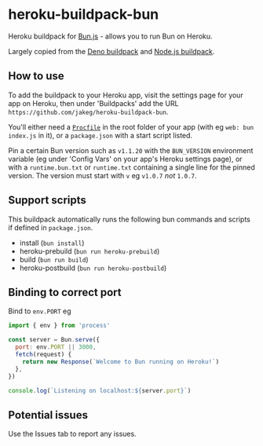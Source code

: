 # heroku-buildpack-bun

Heroku buildpack for [Bun.js](https://bun.sh/) - allows you to run Bun on Heroku.

Largely copied from the [Deno buildpack](https://github.com/chibat/heroku-buildpack-deno) and [Node.js buildpack](https://github.com/heroku/heroku-buildpack-nodejs).

## How to use

To add the buildpack to your Heroku app, visit the settings page for your app on Heroku, then under 'Buildpacks' add the URL `https://github.com/jakeg/heroku-buildpack-bun`.

You'll either need a [`Procfile`](https://devcenter.heroku.com/articles/procfile) in the root folder of your app (with eg `web: bun index.js` in it), or a `package.json` with a start script listed.

Pin a certain Bun version such as `v1.1.20` with the `BUN_VERSION` environment variable (eg under 'Config Vars' on your app's Heroku settings page), or with a `runtime.bun.txt` or `runtime.txt` containing a single line for the pinned version. The version must start with `v` eg `v1.0.7` _not_ `1.0.7`.

## Support scripts

This buildpack automatically runs the following bun commands and scripts if defined in `package.json`.

- install (`bun install`)
- heroku-prebuild (`bun run heroku-prebuild`)
- build (`bun run build`)
- heroku-postbuild (`bun run heroku-postbuild`)

## Binding to correct port

Bind to `env.PORT` eg

```js
import { env } from 'process'

const server = Bun.serve({
  port: env.PORT || 3000,
  fetch(request) {
    return new Response(`Welcome to Bun running on Heroku!`)
  },
})

console.log(`Listening on localhost:${server.port}`)
```

## Potential issues

Use the Issues tab to report any issues.
